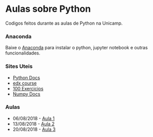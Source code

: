 # Aulas sobre Python

Codigos feitos durante as aulas de Python na Unicamp.

### Anaconda

Baixe o [Anaconda](https://www.anaconda.com/download/) para instalar o python, jupyter notebook e outras funcionalidades. 

### Sites Uteis

* [Python Docs](https://docs.python.org/3/)
* [edx course](https://courses.edx.org/courses/course-v1:UTAx+CSE1309x+2016T1/course/)
* [100 Exercicios](https://github.com/zhiwehu/Python-programming-exercises/blob/master/100%2B%20Python%20challenging%20programming%20exercises.txt)
* [Numpy Docs](https://docs.scipy.org/doc/numpy-1.14.0/index.html)
### Aulas

* 06/08/2018 - [Aula 1](https://github.com/israelcamp/AulasPython/tree/master/Aula1)
* 13/08/2018 - [Aula 2](https://github.com/israelcamp/AulasPython/tree/master/Aula2)
* 20/08/2018 - [Aula 3](https://github.com/israelcamp/AulasPython/tree/master/Aula3)

